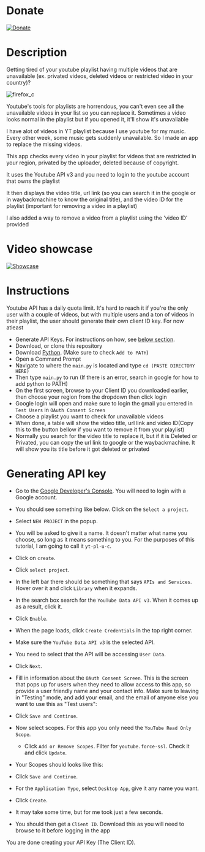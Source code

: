 # Donate
[![Donate](https://img.shields.io/badge/Donate-PayPal-green.svg)](https://www.paypal.com/donate/?hosted_button_id=VC5HQFERW6276)

# Description
Getting tired of your youtube playlist having multiple videos that are unavailable (ex. privated videos, deleted videos or restricted video in your country)?

![firefox_c](https://user-images.githubusercontent.com/42913116/186098771-c4869d4d-0910-4f43-b8a8-9d05658dc1d2.png)

Youtube's tools for playlists are horrendous, you can't even see all the unavailable videos in your list so you can replace it. Sometimes a video looks normal in the playlist but if you opened it, it'll show it's unavailable

I have alot of videos in YT playlist because I use youtube for my music. Every other week, some music gets suddenly unavailable. So I made an app to replace the missing videos.

This app checks every video in your playlist for videos that are restricted in your region, privated by the uploader, deleted because of copyright.

It uses the Youtube API v3 and you need to login to the youtube account that owns the playlist

It then displays the video title, url link (so you can search it in the google or in waybackmachine to know the original title), and the video ID for the playlist (important for removing a video in a playlist)

I also added a way to remove a video from a playlist using the 'video ID' provided

# Video showcase
[![Showcase](http://i3.ytimg.com/vi/Kyv4HjHCtXs/hqdefault.jpg)](https://www.youtube.com/watch?v=Kyv4HjHCtXs)


# Instructions
Youtube API has a daily quota limit. It's hard to reach it if you're the only user with a couple of videos, but with multiple users and a ton of videos in their playlist, the user should generate their own client ID key. For now atleast

* Generate API Keys. For instructions on how, see [below section](#Generating-API-key).
* Download, or clone this repository
* Download [Python](https://www.python.org/downloads/). (Make sure to check `Add to PATH`)
* Open a Command Prompt
* Navigate to where the `main.py` is located and type `cd (PASTE DIRECTORY HERE)`
* Then type `main.py` to run (If there is an error, search in google for how to add python to PATH)
* On the first screen, browse to your Client ID you downloaded earlier, then choose your region from the dropdown then click login
* Google login will open and make sure to login the gmail you entered in `Test Users` in `OAuth Consent Screen`
* Choose a playlist you want to check for unavailable videos
* When done, a table will show the video title, url link and video ID(Copy this to the button bellow if you want to remove it from your playlist)
* Normally you search for the video title to replace it, but if it is Deleted or Privated, you can copy the url link to google or the waybackmachine. It will show you its title before it got deleted or privated

# Generating API key
- Go to the [Google Developer's Console](https://console.developers.google.com/).
  You will need to login with a Google account.
- You should see something like below. Click on the `Select a project`.
- Select `NEW PROJECT` in the popup.
- You will be asked to give it a name. It doesn't matter what name you choose,
  so long as it means something to you. For the purposes of this tutorial, I am
  going to call it `yt-pl-u-c`.
- Click on `create`.
- Click `select project`.
- In the left bar there should be something that says `APIs and Services`. Hover
  over it and click `Library` when it expands.
- In the search box search for the `YouTube Data API v3`. When it comes up as a
  result, click it.
- Click `Enable`.
- When the page loads, click `Create Credentials` in the top right corner.
- Make sure the `YouTube Data API v3` is the selected API.
- You need to select that the API will be accessing `User Data`.
- Click `Next`.
- Fill in information about the `OAuth Consent Screen`. This is the screen that
  pops up for users when they need to allow access to this app, so provide a
  user friendly name and your contact info.
  Make sure to leaving in "Testing" mode, and add your email, and the email of
  anyone else you want to use this as "Test users":
- Click `Save and Continue`.
- Now select scopes. For this app you only need the `YouTube Read Only Scope`.
  - Click `Add or Remove Scopes`. Filter for `youtube.force-ssl`. Check it and
    click `Update`.
- Your Scopes should looks like this:

- Click `Save and Continue`.
- For the `Application Type`, select `Desktop App`, give it any name you want.
- Click `Create`.
- It may take some time, but for me took just a few seconds.
- You should then get a `Client ID`. Download this as you will need to browse to it before logging in the app

You are done creating your API Key (The Client ID).
